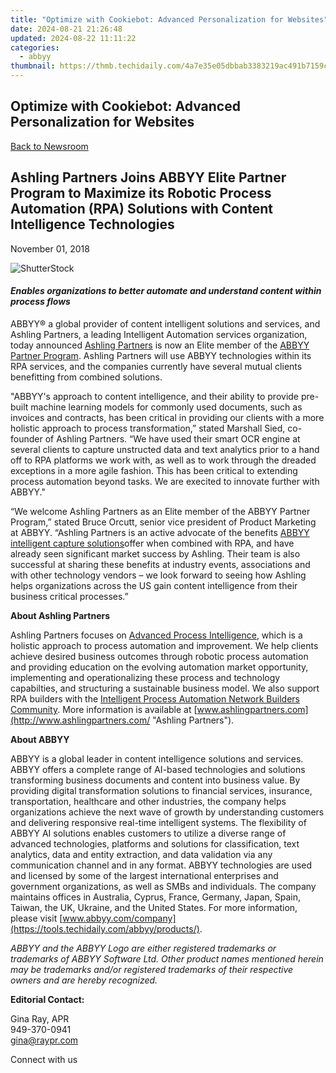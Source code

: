 ```yaml
---
title: "Optimize with Cookiebot: Advanced Personalization for Websites"
date: 2024-08-21 21:26:48
updated: 2024-08-22 11:11:22
categories:
  - abbyy
thumbnail: https://thmb.techidaily.com/4a7e35e05dbbab3383219ac491b7159c730c023be090a3ce22bfc91cc23bb5f7.jpg
---
```


## Optimize with Cookiebot: Advanced Personalization for Websites

[Back to Newsroom](https://tools.techidaily.com/abbyy/products/)

## Ashling Partners Joins ABBYY Elite Partner Program to Maximize its Robotic Process Automation (RPA) Solutions with Content Intelligence Technologies

November 01, 2018

![ShutterStock](https://content.abbyy.com/-/media/project/abbyy/abbyy/branchtemplates/shutterstock_1272462163_1296-x-729.jpg?h=729&iar=0&w=1296)

#### _Enables organizations to better automate and understand content within process flows_

  
ABBYY® a global provider of content intelligent solutions and services, and Ashling Partners, a leading Intelligent Automation services organization, today announced [Ashling Partners](https://insights.ashlingpartners.com/abbyy-a-partners-perspective-on-the-abbyy-technology-summit "Ashling Partners") is now an Elite member of the [ABBYY Partner Program](https://tools.techidaily.com/abbyy/products/). Ashling Partners will use ABBYY technologies within its RPA services, and the companies currently have several mutual clients benefitting from combined solutions.

"ABBYY's approach to content intelligence, and their ability to provide pre-built machine learning models for commonly used documents, such as invoices and contracts, has been critical in providing our clients with a more holistic approach to process transformation,” stated Marshall Sied, co-founder of Ashling Partners. “We have used their smart OCR engine at several clients to capture unstructed data and text analytics prior to a hand off to RPA platforms we work with, as well as to work through the dreaded exceptions in a more agile fashion. This has been critical to extending process automation beyond tasks. We are execited to innovate further with ABBYY."

“We welcome Ashling Partners as an Elite member of the ABBYY Partner Program,” stated Bruce Orcutt, senior vice president of Product Marketing at ABBYY. “Ashling Partners is an active advocate of the benefits [ABBYY intelligent capture solutions](https://tools.techidaily.com/abbyy/products/)offer when combined with RPA, and have already seen significant market success by Ashling. Their team is also successful at sharing these benefits at industry events, associations and with other technology vendors – we look forward to seeing how Ashling helps organizations across the US gain content intelligence from their business critical processes.”

  
**About Ashling Partners**

Ashling Partners focuses on [Advanced Process Intelligence](https://go.ashlingpartners.com/welcome-to-new-api "Advanced Process Intelligence"), which is a holistic approach to process automation and improvement. We help clients achieve desired business outcomes through robotic process automation and providing education on the evolving automation market opportunity, implementing and operationalizing these process and technology capabilties, and structuring a sustainable business model. We also support RPA builders with the [Intelligent Process Automation Network Builders Community](http://www.ashlingpartners.com/news/ashling-partners-establishes-the-intelligent-process-automation-network-a "Intelligent Process Automation Network Builders Community"). More information is available at [www.ashlingpartners.com](http://www.ashlingpartners.com/ "Ashling Partners").

  
**About ABBYY**

ABBYY is a global leader in content intelligence solutions and services. ABBYY offers a complete range of AI-based technologies and solutions transforming business documents and content into business value. By providing digital transformation solutions to financial services, insurance, transportation, healthcare and other industries, the company helps organizations achieve the next wave of growth by understanding customers and delivering responsive real-time intelligent systems. The flexibility of ABBYY AI solutions enables customers to utilize a diverse range of advanced technologies, platforms and solutions for classification, text analytics, data and entity extraction, and data validation via any communication channel and in any format. ABBYY technologies are used and licensed by some of the largest international enterprises and government organizations, as well as SMBs and individuals. The company maintains offices in Australia, Cyprus, France, Germany, Japan, Spain, Taiwan, the UK, Ukraine, and the United States. For more information, please visit [www.abbyy.com/company](https://tools.techidaily.com/abbyy/products/).

_ABBYY and the ABBYY Logo are either registered trademarks or trademarks of ABBYY Software Ltd. Other product names mentioned herein may be trademarks and/or registered trademarks of their respective owners and are hereby recognized._

  
**Editorial Contact:**

Gina Ray, APR  
949-370-0941  
gina@raypr.com

Connect with us

<ins class="adsbygoogle"
     style="display:block"
     data-ad-format="autorelaxed"
     data-ad-client="ca-pub-7571918770474297"
     data-ad-slot="1223367746"></ins>



<ins class="adsbygoogle"
     style="display:block"
     data-ad-client="ca-pub-7571918770474297"
     data-ad-slot="8358498916"
     data-ad-format="auto"
     data-full-width-responsive="true"></ins>
